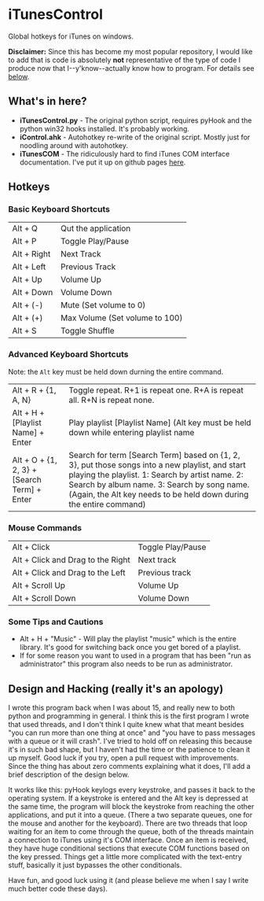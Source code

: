 iTunesControl
=====

Global hotkeys for iTunes on windows.

__Disclaimer:__ Since this has become my most popular repository, I would like to add that
is code is absolutely __not__ representative of the type of code I produce
now that I--y'know--actually know how to program. For details see 
[below](#design-and-hacking-really-its-an-apology).

## What's in here?

* __iTunesControl.py__ - The original python script, requires pyHook and the python
win32 hooks installed. It's probably working.
* __iControl.ahk__ - Autohotkey re-write of the original script. Mostly just for noodling
around with autohotkey.
* __iTunesCOM__ - The ridiculously hard to find iTunes COM interface documentation. I've
put it up on github pages [here](http://joshkunz.github.com/iTunesControl).

## Hotkeys

### Basic Keyboard Shortcuts

<table>
    <tr>
        <td>Alt + Q</td>
        <td>Qut the application</td>
    <tr>
        <td>Alt + P</td>
        <td>Toggle Play/Pause</td>
    </tr>
    <tr>
        <td>Alt + Right</td>
        <td>Next Track</td>
    </tr>
    <tr>
        <td>Alt + Left</td>
        <td>Previous Track</td>
    </tr>
    <tr>
        <td>Alt + Up</td>
        <td>Volume Up</td>
    </tr>
    <tr>
        <td>Alt + Down</td>
        <td>Volume Down</td>
    </tr>
    <tr>
        <td>Alt + (-)</td>
        <td>Mute (Set volume to 0)</td>
    </tr>
    <tr>
        <td>Alt + (+)</td>
        <td>Max Volume (Set volume to 100)</td>
    </tr>
    <tr>
        <td>Alt + S</td>
        <td>Toggle Shuffle</td>
    </tr>
</table>

### Advanced Keyboard Shortcuts

Note: the `Alt` key must be held down durning the 
entire command.

<table>
    <tr>
        <td>Alt + R + {1, A, N}</td>
        <td>Toggle repeat. R+1 is repeat one. R+A is repeat
        all. R+N is repeat none.</td>
    </tr>
    <tr>
        <td>Alt + H + [Playlist Name] + Enter</td>
        <td>Play playlist [Playlist Name] (Alt key must be held
        down while entering playlist name</td>
    </tr>
    <tr>
        <td>Alt + O + {1, 2, 3} + [Search Term] + Enter</td>
        <td>Search for term [Search Term] based on {1, 2, 3},
        put those songs into a new playlist, and start playing
        the playlist. 1: Search by artist name. 2: Search by
        album name. 3: Search by song name. (Again, the Alt key
        needs to be held down during the entire command)</td>
    </tr>
</table>

### Mouse Commands

<table>
    <tr>
        <td>Alt + Click</td>
        <td>Toggle Play/Pause</td>
    </tr>
    <tr>
        <td>Alt + Click and Drag to the Right</td>
        <td>Next track</td>
    </tr>
    <tr>
        <td>Alt + Click and Drag to the Left</td>
        <td>Previous track</td>
    </tr>
    <tr>
        <td>Alt + Scroll Up</td>
        <td>Volume Up</td>
    </tr>
    <tr>
        <td>Alt + Scroll Down</td>
        <td>Volume Down</td>
    </tr>
</table>

### Some Tips and Cautions

* Alt + H + "Music" - Will play the playlist "music" which is the
entire library. It's good for switching back once you get bored of
a playlist.
* If for some reason you want to used in a program that has
been "run as administrator" this program also needs to be run as
administrator.

## Design and Hacking (really it's an apology)

I wrote this program back when I was about 15, and really new to both python
and programming in general.
I think this is the first program I wrote that used threads, and I don't
think I quite knew what that meant besides "you can run more than one
thing at once" and "you have to pass messages with a queue or it will
crash". I've tried to hold off on releasing this because it's in such 
bad shape, but I haven't had the time or the patience to clean it
up myself. Good luck if you try, open a pull request
with improvements. Since the thing has about zero comments explaining
what it does, I'll add a brief description of the design below.

It works like this: pyHook keylogs every keystroke,
and passes it back to the operating system. If a keystroke is entered
and the Alt key is depressed at the same time, the program will
block the keystroke from reaching the other applications, and put it
into a queue. (There a two separate queues, one for the mouse and another
for the keyboard). There are two threads that loop waiting
for an item to come through the queue, both of the threads maintain a 
connection to iTunes using it's COM interface. Once an item is received, 
they have
huge conditional sections that execute COM functions
based on the key pressed. Things get a little more complicated
with the text-entry stuff, basically it just bypasses the other conditionals.

Have fun, and good luck using it (and please believe me when I say I write
much better code these days).
